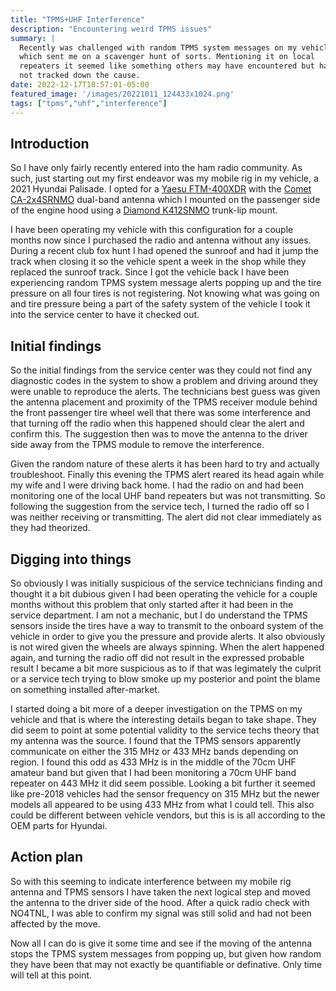 ```yaml
---
title: "TPMS+UHF Interference"
description: "Encountering weird TPMS issues"
summary: |
  Recently was challenged with random TPMS system messages on my vehicle
  which sent me on a scavenger hunt of sorts. Mentioning it on local
  repeaters it seemed like something others may have encountered but had
  not tracked down the cause.
date: 2022-12-17T18:57:01-05:00
featured_image: '/images/20221011_124433x1024.png'
tags: ["tpms","uhf","interference"]
---
```


## Introduction

So I have only fairly recently entered into the ham radio community. 
As such, just starting out my first endeavor was my mobile rig in my
vehicle, a 2021 Hyundai Palisade. I opted for a 
[Yaesu FTM-400XDR][FTM-400XDR] with the [Comet CA-2x4SRNMO][CA-2x4SRNMO]
dual-band antenna which I mounted on the passenger side of the engine hood
using a [Diamond K412SNMO][K412SNMO] trunk-lip mount.

I have been operating my vehicle with this configuration for a couple months
now since I purchased the radio and antenna without any issues. During a
recent club fox hunt I had opened the sunroof and had it jump the track
when closing it so the vehicle spent a week in the shop while they replaced
the sunroof track. Since I got the vehicle back I have been experiencing 
random TPMS system message alerts popping up and the tire pressure on all
four tires is not registering. Not knowing what was going on and tire
pressure being a part of the safety system of the vehicle I took it into
the service center to have it checked out.

## Initial findings

So the initial findings from the service center was they could not find any
diagnostic codes in the system to show a problem and driving around they were
unable to reproduce the alerts. The technicians best guess was given the 
antenna placement and proximity of the TPMS receiver module behind the front
passenger tire wheel well that there was some interference and that turning
off the radio when this happened should clear the alert and confirm this. The
suggestion then was to move the antenna to the driver side away from the TPMS
module to remove the interference.

Given the random nature of these alerts it has been hard to try and actually
troubleshoot. Finally this evening the TPMS alert reared its head again while
my wife and I were driving back home. I had the radio on and had been 
monitoring one of the local UHF band repeaters but was not transmitting. So 
following the suggestion from the service tech, I turned the radio off so I
was neither receiving or transmitting. The alert did not clear immediately
as they had theorized.

## Digging into things

So obviously I was initially suspicious of the service technicians finding
and thought it a bit dubious given I had been operating the vehicle for a
couple months without this problem that only started after it had been in
the service department. I am not a mechanic, but I do understand the TPMS
sensors inside the tires have a way to transmit to the onboard system of
the vehicle in order to give you the pressure and provide alerts. It also
obviously is not wired given the wheels are always spinning. When the alert
happened again, and turning the radio off did not result in the expressed
probable result I became a bit more suspicious as to if that was legimately
the culprit or a service tech trying to blow smoke up my posterior and point
the blame on something installed after-market.

I started doing a bit more of a deeper investigation on the TPMS on my
vehicle and that is where the interesting details began to take shape. They
did seem to point at some potential validity to the service techs theory
that my antenna was the source. I found that the TPMS sensors apparently
communicate on either the 315 MHz or 433 MHz bands depending on region. I
found this odd as 433 MHz is in the middle of the 70cm UHF amateur band but
given that I had been monitoring a 70cm UHF band repeater on 443 MHz it did
seem possible. Looking a bit further it seemed like pre-2018 vehicles had 
the sensor frequency on 315 MHz but the newer models all appeared to be using
433 MHz from what I could tell. This also could be different between vehicle
vendors, but this is is all according to the OEM parts for Hyundai.

## Action plan

So with this seeming to indicate interference between my mobile rig antenna
and TPMS sensors I have taken the next logical step and moved the antenna to
the driver side of the hood. After a quick radio check with NO4TNL, I was
able to confirm my signal was still solid and had not been affected by the
move.

 Now all I can do is give it some time and see if the moving of the antenna
 stops the TPMS system messages from popping up, but given how random they
 have been that may not exactly be quantifiable or definative. Only time will
 tell at this point.


[FTM-400XDR]: https://www.hamradio.com/detail.cfm?pid=H0-014544 "Yaesu FTM-400XDR Dual Band transceiver"
[CA-2x4SRNMO]: https://www.hamradio.com/detail.cfm?pid=H0-011146 "Comet CA-2x4SRNMO mobile antenna"
[K412SNMO]: https://www.hamradio.com/detail.cfm?pid=H0-006521 "Diamon K412SNMO NMO mount"